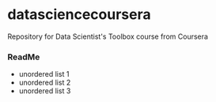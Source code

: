 # datasciencecoursera
Repository for Data Scientist's Toolbox course from Coursera
### ReadMe
* unordered list 1
* unordered list 2
* unordered list 3 

